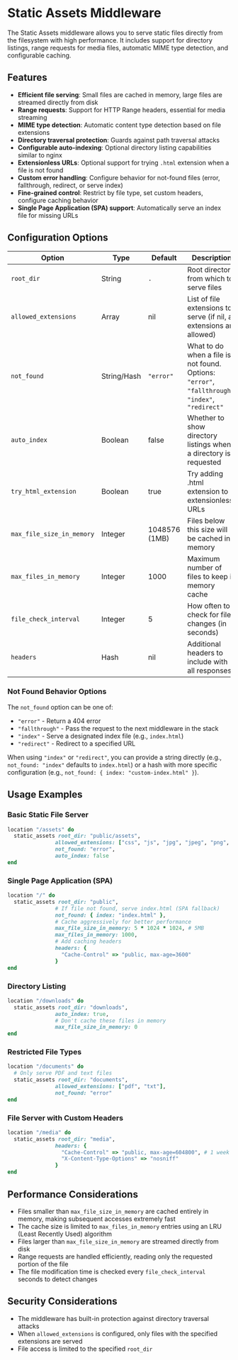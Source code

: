 # Static Assets Middleware

The Static Assets middleware allows you to serve static files directly from the filesystem with high performance. It includes support for directory listings, range requests for media files, automatic MIME type detection, and configurable caching.

## Features

- **Efficient file serving**: Small files are cached in memory, large files are streamed directly from disk
- **Range requests**: Support for HTTP Range headers, essential for media streaming
- **MIME type detection**: Automatic content type detection based on file extensions
- **Directory traversal protection**: Guards against path traversal attacks
- **Configurable auto-indexing**: Optional directory listing capabilities similar to nginx
- **Extensionless URLs**: Optional support for trying `.html` extension when a file is not found
- **Custom error handling**: Configure behavior for not-found files (error, fallthrough, redirect, or serve index)
- **Fine-grained control**: Restrict by file type, set custom headers, configure caching behavior
- **Single Page Application (SPA) support**: Automatically serve an index file for missing URLs

## Configuration Options

| Option | Type | Default | Description |
|--------|------|---------|-------------|
| `root_dir` | String | `.` | Root directory from which to serve files |
| `allowed_extensions` | Array<String> | nil | List of file extensions to serve (if nil, all extensions are allowed) |
| `not_found` | String/Hash | `"error"` | What to do when a file is not found. Options: `"error"`, `"fallthrough"`, `"index"`, `"redirect"` |
| `auto_index` | Boolean | false | Whether to show directory listings when a directory is requested |
| `try_html_extension` | Boolean | true | Try adding .html extension to extensionless URLs |
| `max_file_size_in_memory` | Integer | 1048576 (1MB) | Files below this size will be cached in memory |
| `max_files_in_memory` | Integer | 1000 | Maximum number of files to keep in memory cache |
| `file_check_interval` | Integer | 5 | How often to check for file changes (in seconds) |
| `headers` | Hash | nil | Additional headers to include with all responses |

### Not Found Behavior Options

The `not_found` option can be one of:

- `"error"` - Return a 404 error
- `"fallthrough"` - Pass the request to the next middleware in the stack
- `"index"` - Serve a designated index file (e.g., `index.html`)
- `"redirect"` - Redirect to a specified URL

When using `"index"` or `"redirect"`, you can provide a string directly (e.g., `not_found: "index"` defaults to `index.html`) or a hash with more specific configuration (e.g., `not_found: { index: "custom-index.html" }`).

## Usage Examples

### Basic Static File Server

```ruby
location "/assets" do
  static_assets root_dir: "public/assets",
               allowed_extensions: ["css", "js", "jpg", "jpeg", "png", "gif", "svg", "ico"],
               not_found: "error",
               auto_index: false
end
```

### Single Page Application (SPA)

```ruby
location "/" do
  static_assets root_dir: "public",
               # If file not found, serve index.html (SPA fallback)
               not_found: { index: "index.html" },
               # Cache aggressively for better performance
               max_file_size_in_memory: 5 * 1024 * 1024, # 5MB
               max_files_in_memory: 1000,
               # Add caching headers
               headers: {
                 "Cache-Control" => "public, max-age=3600"
               }
end
```

### Directory Listing

```ruby
location "/downloads" do
  static_assets root_dir: "downloads",
               auto_index: true,
               # Don't cache these files in memory
               max_file_size_in_memory: 0
end
```

### Restricted File Types

```ruby
location "/documents" do
  # Only serve PDF and text files
  static_assets root_dir: "documents",
               allowed_extensions: ["pdf", "txt"],
               not_found: "error"
end
```

### File Server with Custom Headers

```ruby
location "/media" do
  static_assets root_dir: "media",
               headers: {
                 "Cache-Control" => "public, max-age=604800", # 1 week
                 "X-Content-Type-Options" => "nosniff"
               }
end
```

## Performance Considerations

- Files smaller than `max_file_size_in_memory` are cached entirely in memory, making subsequent accesses extremely fast
- The cache size is limited to `max_files_in_memory` entries using an LRU (Least Recently Used) algorithm
- Files larger than `max_file_size_in_memory` are streamed directly from disk
- Range requests are handled efficiently, reading only the requested portion of the file
- The file modification time is checked every `file_check_interval` seconds to detect changes

## Security Considerations

- The middleware has built-in protection against directory traversal attacks
- When `allowed_extensions` is configured, only files with the specified extensions are served
- File access is limited to the specified `root_dir` 